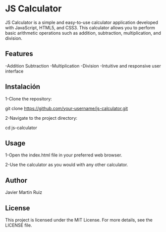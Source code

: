 # JS Calculator

JS Calculator is a simple and easy-to-use calculator application developed with JavaScript,
HTML5, and CSS3. This calculator allows you to perform basic arithmetic operations such as
addition, subtraction, multiplication, and division.

## Features

-Addition
Subtraction
-Multiplication
-Division
-Intuitive and responsive user interface

## Instalación

1-Clone the repository:

git clone https://github.com/your-username/js-calculator.git

2-Navigate to the project directory:

cd js-calculator

## Usage

1-Open the index.html file in your preferred web browser.

2-Use the calculator as you would with any other calculator.

## Author
Javier Martin Ruiz

## License

This project is licensed under the MIT License. For more details, see the LICENSE file.

